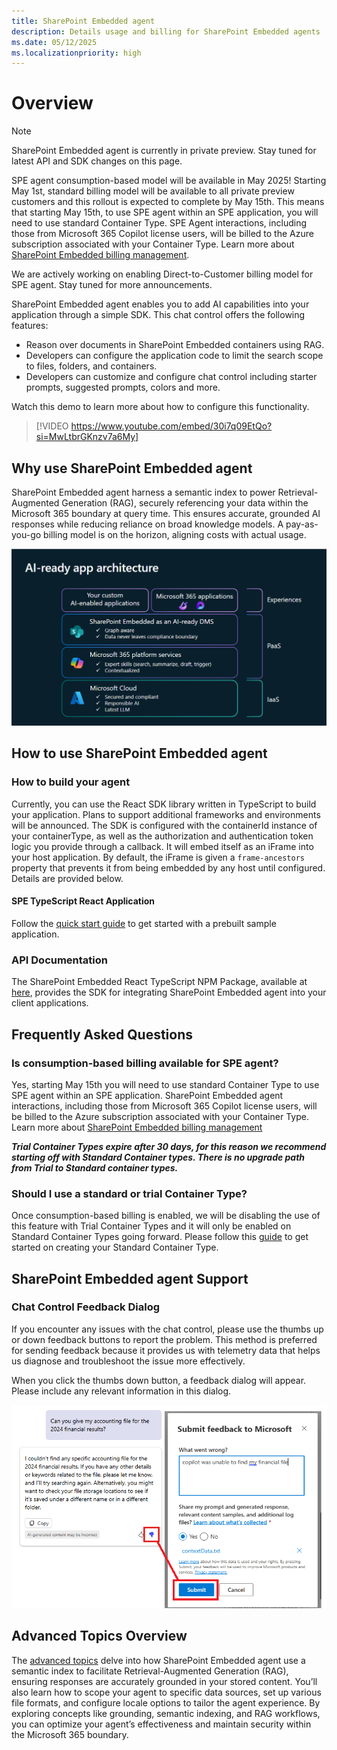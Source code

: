 ```yaml
---
title: SharePoint Embedded agent 
description: Details usage and billing for SharePoint Embedded agents
ms.date: 05/12/2025
ms.localizationpriority: high
---
```


# Overview

> [!NOTE]
>
> SharePoint Embedded agent is currently in private preview. Stay tuned for latest API and SDK changes on this page.
>
> SPE agent consumption-based model will be available in May 2025! Starting May 1st, standard billing model will be available to all private preview customers and this rollout is expected to complete by May 15th. This means that starting May 15th, to use SPE agent within an SPE application, you will need to use standard Container Type. SPE Agent interactions, including those from Microsoft 365 Copilot license users, will be billed to the Azure subscription associated with your Container Type. Learn more about [SharePoint Embedded billing management](/sharepoint/dev/embedded/administration/billing/billingmanagement).
>
> We are actively working on enabling Direct-to-Customer billing model for SPE agent. Stay tuned for more announcements.

SharePoint Embedded agent enables you to add AI capabilities into your application through a simple SDK. This chat control offers the following features:

- Reason over documents in SharePoint Embedded containers using RAG.
- Developers can configure the application code to limit the search scope to files, folders, and containers.
- Developers can customize and configure chat control including starter prompts, suggested prompts, colors and more.

Watch this demo to learn more about how to configure this functionality.

> [!VIDEO https://www.youtube.com/embed/30i7q09EtQo?si=MwLtbrGKnzv7a6My]

## Why use SharePoint Embedded agent

SharePoint Embedded agent harness a semantic index to power Retrieval-Augmented Generation (RAG), securely referencing your data within the Microsoft 365 boundary at query time. This ensures accurate, grounded AI responses while reducing reliance on broad knowledge models. A pay-as-you-go billing model is on the horizon, aligning costs with actual usage.

![Diagram illustrating SPE agent is AI ready](../../images/speco-apparch.png)

## How to use SharePoint Embedded agent

### How to build your agent

Currently, you can use the React SDK library written in TypeScript to build your application. Plans to support additional frameworks and environments will be announced. The SDK is configured with the containerId instance of your containerType, as well as the authorization and authentication token logic you provide through a callback. It will embed itself as an iFrame into your host application. By default, the iFrame is given a `frame-ancestors` property that prevents it from being embedded by any host until configured. Details are provided below.

#### SPE TypeScript React Application

Follow the [quick start guide](../tutorials/spe-da-vscode.md) to get started with a prebuilt sample application.

### API Documentation

The SharePoint Embedded React TypeScript NPM Package, available at [here](https://github.com/microsoft/SharePoint-Embedded-Samples/tree/feature/copilot-react-sdk/sharepointembedded-chatembedded-react/docs/index.md), provides the SDK for integrating SharePoint Embedded agent into your client applications.

## Frequently Asked Questions

### Is consumption-based billing available for SPE agent?

Yes, starting May 15th you will need to use standard Container Type to use SPE agent within an SPE application. SharePoint Embedded agent interactions, including those from Microsoft 365 Copilot license users, will be billed to the Azure subscription associated with your Container Type. Learn more about [SharePoint Embedded billing management](/sharepoint/dev/embedded/administration/billing/billingmanagement)

***Trial Container Types expire after 30 days, for this reason we recommend starting off with Standard Container types. There is no upgrade path from Trial to Standard container types.***

### Should I use a standard or trial Container Type?

Once consumption-based billing is enabled, we will be disabling the use of this feature with Trial Container Types and it will only be enabled on Standard Container Types going forward. Please follow this [guide](../../getting-started/containertypes.md) to get started on creating your Standard Container Type.

## SharePoint Embedded agent Support

### Chat Control Feedback Dialog

If you encounter any issues with the chat control, please use the thumbs up or down feedback buttons to report the problem. This method is preferred for sending feedback because it provides us with telemetry data that helps us diagnose and troubleshoot the issue more effectively.

When you click the thumbs down button, a feedback dialog will appear. Please include any relevant information in this dialog.

![SPE agent Feedback Modal preview](../../images/speco-feedbackcombined.png)

## Advanced Topics Overview

The [advanced topics](spe-da-adv.md) delve into how SharePoint Embedded agent use a semantic index to facilitate Retrieval-Augmented Generation (RAG), ensuring responses are accurately grounded in your stored content. You’ll also learn how to scope your agent to specific data sources, set up various file formats, and configure locale options to tailor the agent experience. By exploring concepts like grounding, semantic indexing, and RAG workflows, you can optimize your agent’s effectiveness and maintain security within the Microsoft 365 boundary.
